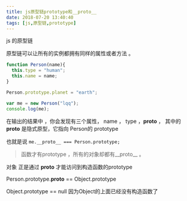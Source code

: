 ```yaml
---
title: js原型链prototype和__proto__
date: 2018-07-20 13:40:40
tags: [js,原型链,prototype]
---
```


js 的原型链

<!-- more -->

原型链可以让所有的实例都拥有同样的属性或者方法 。

```js
function Person(name){
  this.type = "human";
  this.name = name;
}

Person.prototype.planet = "earth";

var me = new Person("lqq");
console.log(me);
```
在输出的结果中 ，你会发现有三个属性， name ， type ，__proto__ ， 其中的 __proto__  是隐式原型，它指向 Person的 prototype

也就是说 `me.__proto__ === Person.prototype;`

> 函数才有prototype ，所有的对象却都有__proto__ 。

对象 正是通过 __proto__ 才能访问到构造函数的prototype

Person.prototype.__proto__ == Object.prototype

Object.prototype == null 因为Object的上面已经没有构造函数了
